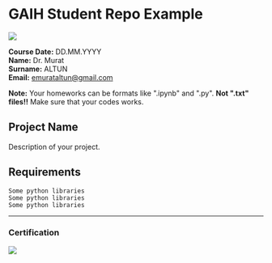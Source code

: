 # GAIH Student Repo Example
![](img/newlogo.png)

**Course Date:** DD.MM.YYYY  
**Name:** Dr. Murat  
**Surname:** ALTUN  
**Email:** emurataltun@gmail.com  

**Note:** Your homeworks can be formats like ".ipynb" and ".py". **Not ".txt" files!!** Make sure that your codes works.  

## Project Name
Description of your project.

## Requirements
```
Some python libraries
Some python libraries
Some python libraries
```
---

### Certification
![](img/TopLearnerCertificate.png)
